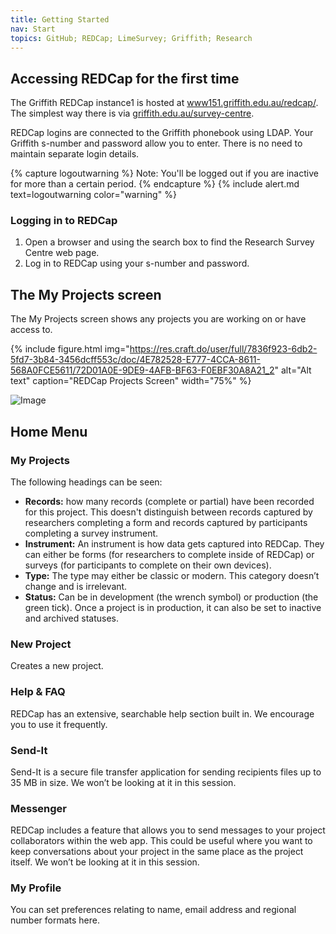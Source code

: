 ```yaml
---
title: Getting Started
nav: Start
topics: GitHub; REDCap; LimeSurvey; Griffith; Research
---
```


## Accessing REDCap for the first time

The Griffith REDCap instance1 is hosted at [www151.griffith.edu.au/redcap/](https://www151.griffith.edu.au/redcap/). The simplest way there is via [griffith.edu.au/survey-centre](https://www.griffith.edu.au/survey-centre).

REDCap logins are connected to the Griffith phonebook using LDAP. Your Griffith s-number and password allow you to enter. There is no need to maintain separate login details.

{% capture logoutwarning %}
Note: You'll be logged out if you are inactive for more than a certain period.
{% endcapture %}
{% include alert.md text=logoutwarning color="warning" %}

### Logging in to REDCap

1. Open a browser and using the search box to find the Research Survey Centre web page.
2. Log in to REDCap using your s-number and password.

## The My Projects screen

The My Projects screen shows any projects you are working on or have access to.

{% include figure.html img="https://res.craft.do/user/full/7836f923-6db2-5fd7-3b84-3456dcff553c/doc/4E782528-E777-4CCA-8611-568A0FCE5611/72D01A0E-9DE9-4AFB-BF63-F0EBF30A8A21_2" alt="Alt text" caption="REDCap Projects Screen" width="75%" %}

![Image](https://res.craft.do/user/full/7836f923-6db2-5fd7-3b84-3456dcff553c/doc/4E782528-E777-4CCA-8611-568A0FCE5611/72D01A0E-9DE9-4AFB-BF63-F0EBF30A8A21_2)

## Home Menu

### My Projects

The following headings can be seen:

- **Records:** how many records (complete or partial) have been recorded for this project. This doesn't distinguish between records captured by researchers completing a form and records captured by participants completing a survey instrument.
- **Instrument:** An instrument is how data gets captured into REDCap. They can either be forms (for researchers to complete inside of REDCap) or surveys (for participants to complete on their own devices).
- **Type:** The type may either be classic or modern. This category doesn’t change and is irrelevant.
- **Status:** Can be in development (the wrench symbol) or production (the green tick). Once a project is in production, it can also be set to inactive and archived statuses.

### New Project

Creates a new project.

### Help & FAQ

REDCap has an extensive, searchable help section built in. We encourage you to use it frequently.

### Send-It

Send-It is a secure file transfer application for sending recipients files up to 35 MB in size. We won’t be looking at it in this session.

### Messenger

REDCap includes a feature that allows you to send messages to your project collaborators within the web app. This could be useful where you want to keep conversations about your project in the same place as the project itself. We won’t be looking at it in this session.

### My Profile

You can set preferences relating to name, email address and regional number formats here.


